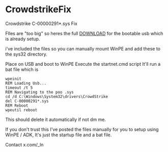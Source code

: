 # CrowdstrikeFix
Crowdstrike C-00000291*.sys Fix

FIles are "too big" so heres the full [DOWNLOAD](https://drive.google.com/drive/folders/1cxCT1eRfwOsmkEOaq6_IZGaPBUOh8fYs?usp=sharing) for the bootable usb which is already setup.

i've included the files so you can manually mount WinPE and add these to the sys32 directory.

Place on USB and boot to WinPE
Execute the startnet.cmd script
It'll run a bat file which is 

```@echo off
wpeinit
REM Loading Usb...
timeout /t 5
REM Navigating to the poo .sys
cd /d C:\Windows\System32\drivers\CrowdStrike
del C-00000291*.sys
REM Reboot
wpeutil reboot
```

This should delete it automatically if not dm me.

If you don't trust this I've posted the files manually for you to setup using WinPE / ADK, It's just the startup file and a bat file.

Contact x.com/_ln
